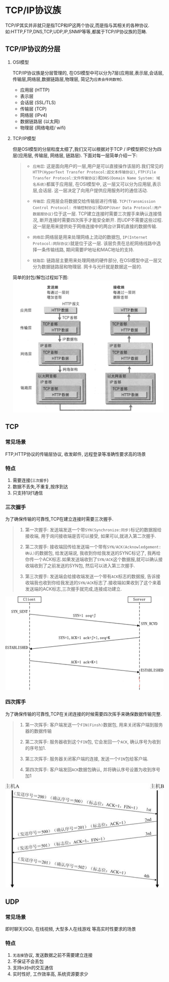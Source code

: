 # TCP/IP协议族
TCP/IP其实并非就只是指TCP和IP这两个协议,而是指与其相关的各种协议.如:HTTP,FTP,DNS,TCP,UDP,IP,SNMP等等,都属于TCP/IP协议族的范畴.

## TCP/IP协议的分层
1. OSI模型

    TCP/IP协议族是分层管理的, 在OSI模型中可以分为7层(应用层,表示层,会话层,传输层,网络层,数据链路层,物理层, 简记为`应表会传网数物`).
    - 应用层    (HTTP)
    - 表示层
    - 会话层    (SSL/TLS)
    - 传输层    (TCP)
    - 网络层    (IPv4)
    - 数据链路层 (以太网)
    - 物理层    (网络电缆/ wifi)
2. TCP/IP模型

    但是OSI模型的分层粒度太细了,我们又可以根据对于TCP / IP模型把它分为四层(应用层, 传输层, 网络层, 链路层). 下面对每一层简单介绍一下:
    >- `应用层`: 这是面向用户的一层,用户是可以直接操作该层的.我们常见的`HTTP(HyperText Transfer Protocol:超文本传输协议)`, `FTP(File Transfer Protocol:文件传输协议)`和`DNS(Domain Name System: 域名系统)`都属于应用层, 在OSI模型中, 这一层又可以分为应用层,表示层,会话层. 这一层决定了向用户提供应用服务时的通信活动.
    >
    >- `传输层`: 应用层会将数据交给传输层进行传输. `TCP(Transmission Control Protocol: 传输控制协议)`和`UDP(User Data Protocol:用户数据报协议)`位于这一层. TCP建立连接时需要三次握手来确认连接情况, 断开连接时需要四次挥手才能安全断开. 而UDP不需要这些过程.这一层是用来提供处于网络连接中的两台计算机直接的数据传输.
    >
    >- `网络层`:网络层是用来处理网络上流动的数据包, `IP(Internet Protocol:网际协议)`就是位于这一层. 该层负责在总舵网络线路中选择一条传输线路, 期间需要IP地址和MAC地址的支持.
    >
    >- `链路层`: 链路层主要用来处理网络的硬件部分, 在OSI模型中这一层又分为数据链路层和物理层. 网卡与光纤就是数据这一层的.

    简单的封包/解包过程如下图:
    ![pic_01](../../pic/tcp_ip_01.png)



## TCP

### 常见场景
FTP,HTTP协议的传输层协议, 收发邮件, 远程登录等准确性要求高的场景

### 特点

1. 需要连接(`三次握手`)
2. 数据不丢失,不重复,按序到达
3. 只支持1对1通信

### 三次握手
为了确保传输的可靠性,TCP在建立连接时需要三次握手.
> 1. 第一次握手: 发送端发送一个带`SYN(Synchronize:同步)`标记的数据报给接收端, 用于询问接收端是否可以接受, 如果可以,就进入第二次握手.
>
> 2. 第二次握手: 接收端回传给发送端一个带有`SYN/ACK(Acknowledgement:确认)`的数据包, 给发送端说, 我收到你给我发送的SYNC标记了, 我再给你传一个ACK标志.如果发送端收到了`SYN/ACK`这个数据报,就可以确认接收端收到了之前发送的SYN包, 然后可以进入第三次握手.
>
> 3. 第三次握手: 发送端会给接收端发送一个带有`ACK`标志的数据报, 告诉接收端我也收到你给我发送的`SYN/ACK`标志了.接收端如果收到了这个来着发送端的ACK标志,三次握手就完成,连接成功建立.

![pic_02](../../pic/tcp_ip_02.png)

### 四次挥手
为了确保传输的可靠性,TCP在关闭连接的时候需要四次挥手来确保数据传输完整.
> 1. 第一次挥手: 客户端发送一个`FIN(Finsh)`数据包, 用来关闭客户端到服务器的数据传输
>
> 2. 第二次挥手: 服务器收到这个`FIN`包, 它会发回一个`ACK`, 确认序号为收到的序号加1.
>
> 3. 第三次挥手: 服务器关闭客户端的连接, 发送一个`FIN`包给客户端.
>
> 4. 第四次挥手: 客户端发回`ACK`数据包确认, 并将确认序号设置为收到序号加1

![pic_03](../../pic/tcp_ip_03.png)

## UDP

### 常见场景
即时聊天(QQ), 在线视频, 大型多人在线游戏 等高实时性要求的场景

### 特点

1. `无连接`协议, 发送数据之前不需要建立连接
2. 不保证不会丢包
3. 支持n对n的交互通信
4. 实时性好, 工作效率高, 系统资源要求少


